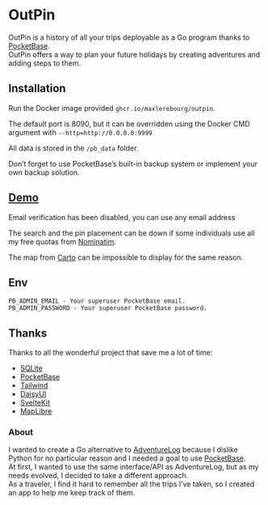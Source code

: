 # OutPin

OutPin is a history of all your trips deployable as a Go program thanks to [PocketBase](https://pocketbase.io).  
OutPin offers a way to plan your future holidays by creating adventures and adding steps to them.


## Installation

Run the Docker image provided `ghcr.io/maxlerebourg/outpin`.

The default port is 8090, but it can be overridden using the Docker CMD argument with `--http=http://0.0.0.0:9999`

All data is stored in the `/pb_data` folder.

Don’t forget to use PocketBase’s built-in backup system or implement your own backup solution.


## [Demo](https://outpin.lerebourg.eu)

Email verification has been disabled, you can use any email address

The search and the pin placement can be down if some individuals use all my free quotas from [Nominatim](https://nominatim.openstreetmap.org).

The map from [Carto](https://carto.com) can be impossible to display for the same reason.


## Env

```
PB_ADMIN_EMAIL - Your superuser PocketBase email. 
PB_ADMIN_PASSWORD - Your superuser PocketBase password.
```


## Thanks

Thanks to all the wonderful project that save me a lot of time:
- [SQLite](https://www.sqlite.org)
- [PocketBase](https://pocketbase.io)
- [Tailwind](https://tailwindcss.com)
- [DaisyUI](https://daisyui.com)
- [SvelteKit](https://svelte.dev)
- [MapLibre](https://maplibre.org)


### About

I wanted to create a Go alternative to [AdventureLog](https://adventurelog.app) because I dislike Python for no particular reason and I needed a goal to use [PocketBase](https://pocketbase.io).  
At first, I wanted to use the same interface/API as AdventureLog, but as my needs evolved, I decided to take a different approach.  
As a traveler, I find it hard to remember all the trips I’ve taken, so I created an app to help me keep track of them.  
